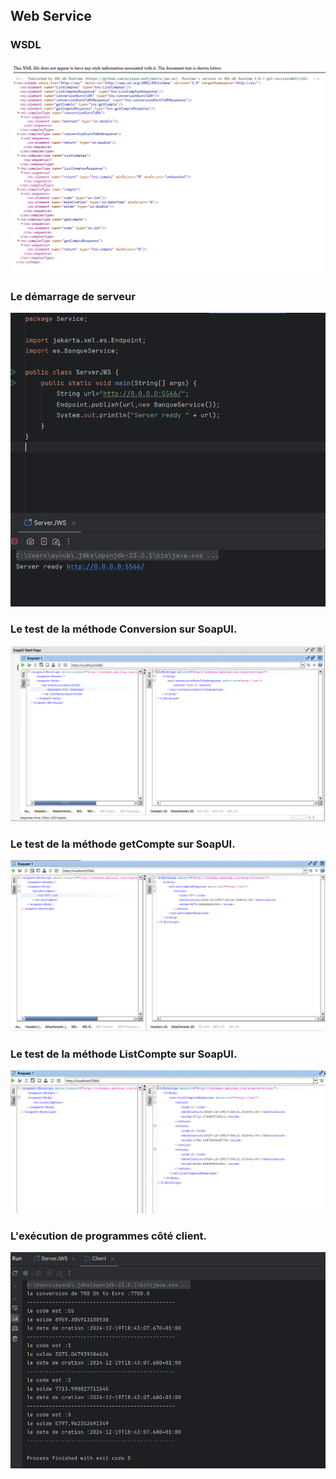 <h2>Web Service</h2>
<h3>WSDL</h3>
<img src="Capture/1.PNG"/>
<h3>Le démarrage de serveur</h3>
<img src="Capture/2.PNG"/>
<h3>Le test de la méthode Conversion sur SoapUI.</h3>
<img src="Capture/EuroToDh.PNG"/>
<h3>Le test de la méthode getCompte sur SoapUI.</h3>
<img src="Capture/getCompte.PNG"/>
<h3>Le test de la méthode ListCompte sur SoapUI.</h3>
<img src="Capture/ListCompte.PNG"/>
<h3>L'exécution de programmes côté client.</h3>
<img src="Capture/ex.PNG"/>
